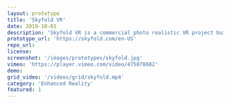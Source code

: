 ```yaml
---
layout: prototype
title: 'Skyfold VR'
date: 2019-10-01
description: 'Skyfold VR is a commercial photo realistic VR project built for the Vive Focus headset. The experience is used in trade shows and meetings with clients to show how Skyfold uses acoustic walls to split huge rooms. When the wall is down, most of the noises are canceled between the rooms.'
prototype_url: 'https://skyfold.com/en-US'
repo_url:
license:
screenshot: '/images/prototypes/skyfold.jpg'
vimeo: 'https://player.vimeo.com/video/475878682'
demo:
grid_video: '/videos/grid/skyfold.mp4'
category: 'Enhanced Reality'
featured: 1
---
```



